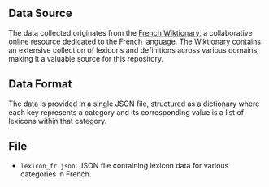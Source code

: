## Data Source

The data collected originates from the [French Wiktionary](https://fr.wiktionary.org), a collaborative online resource dedicated to the French language. The Wiktionary contains an extensive collection of lexicons and definitions across various domains, making it a valuable source for this repository.

## Data Format

The data is provided in a single JSON file, structured as a dictionary where each key represents a category and its corresponding value is a list of lexicons within that category.

## File

- `lexicon_fr.json`: JSON file containing lexicon data for various categories in French.
